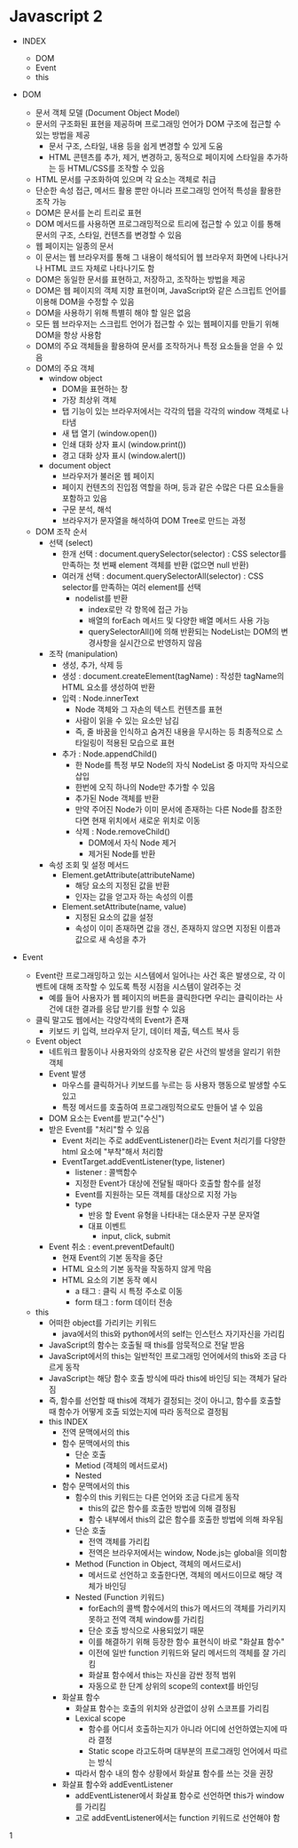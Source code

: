 # Javascript 2

- INDEX
  - DOM
  - Event
  - this


- DOM
  - 문서 객체 모델 (Document Object Model)
  - 문서의 구조화된 표현을 제공하며 프로그래밍 언어가 DOM 구조에 접근할 수 있는 방법을 제공
    - 문서 구조, 스타일, 내용 등을 쉽게 변경할 수 있게 도움
    - HTML 콘텐츠를 추가, 제거, 변경하고, 동적으로 페이지에 스타일을 추가하는 등 HTML/CSS를 조작할 수 있음
  - HTML 문서를 구조화하여 있으며 각 요소는 객체로 취급
  - 단순한 속성 접근, 메서드 활용 뿐만 아니라 프로그래밍 언어적 특성을 활용한 조작 가능
  - DOM은 문서를 논리 트리로 표현
  - DOM 메서드를 사용하면 프로그래밍적으로 트리에 접근할 수 있고 이를 통해 문서의 구조, 스타일, 컨텐츠를 변경할 수 있음
  - 웹 페이지는 일종의 문서
  - 이 문서는 웹 브라우저를 통해 그 내용이 해석되어 웹 브라우저 화면에 나타나거나 HTML 코드 자체로 나타나기도 함
  - DOM은 동일한 문서를 표현하고, 저장하고, 조작하는 방법을 제공
  - DOM은 웹 페이지의 객체 지향 표현이며, JavaScript와 같은 스크립트 언어를 이용해 DOM을 수정할 수 있음
  - DOM을 사용하기 위해 특별히 해야 할 일은 없음
  - 모든 웹 브라우저는 스크립트 언어가 접근할 수 있는 웹페이지를 만들기 위해 DOM을 항상 사용함
  - DOM의 주요 객체들을 활용하여 문서를 조작하거나 특정 요소들을 얻을 수 있음
  - DOM의 주요 객체
    - window object
      - DOM을 표현하는 창
      - 가장 최상위 객체
      - 탭 기능이 있는 브라우저에서는 각각의 탭을 각각의 window 객체로 나타냄
      - 새 탭 열기 (window.open())
      - 인쇄 대화 상자 표시 (window.print())
      - 경고 대화 상자 표시 (window.alert())
    - document object
      - 브라우저가 불러온 웹 페이지
      - 페이지 컨텐츠의 진입점 역할을 하며, <body> 등과 같은 수많은 다른 요소들을 포함하고 있음
      - 구문 분석, 해석
      - 브라우저가 문자열을 해석하여 DOM Tree로 만드는 과정
  - DOM 조작 순서
    - 선택 (select)
      - 한개 선택 : document.querySelector(selector) : CSS selector를 만족하는 첫 번째 element 객체를 반환 (없으면 null 반환)
      - 여러개 선택 : document.querySelectorAll(selector) : CSS selector를 만족하는 여러 element를 선택
        - nodelist를 반환
          - index로만 각 항목에 접근 가능
          - 배열의 forEach 메서드 및 다양한 배열 메서드 사용 가능
          - querySelectorAll()에 의해 반환되는 NodeList는 DOM의 변경사항을 실시간으로 반영하지 않음
    - 조작 (manipulation)
      - 생성, 추가, 삭제 등
      - 생성 : document.createElement(tagName) : 작성한 tagName의 HTML 요소를 생성하여 반환
      - 입력 : Node.innerText
        - Node 객체와 그 자손의 텍스트 컨텐츠를 표현
        - 사람이 읽을 수 있는 요소만 남김
        - 즉, 줄 바꿈을 인식하고 숨겨진 내용을 무시하는 등 최종적으로 스타일링이 적용된 모습으로 표현
      - 추가 : Node.appendChild()
        - 한 Node를 특정 부모 Node의 자식 NodeList 중 마지막 자식으로 삽입
        - 한번에 오직 하나의 Node만 추가할 수 있음
        - 추가된 Node 객체를 반환
        - 만약 주어진 Node가 이미 문서에 존재하는 다른 Node를 참조한다면 현재 위치에서 새로운 위치로 이동
        - 삭제 : Node.removeChild()
          - DOM에서 자식 Node 제거
          - 제거된 Node를 반환
    - 속성 조회 및 설정 메서드
      - Element.getAttribute(attributeName)
        - 해당 요소의 지정된 값을 반환
        - 인자는 값을 얻고자 하는 속성의 이름
      - Element.setAttribute(name, value)
        - 지정된 요소의 값을 설정
        - 속성이 이미 존재하면 값을 갱신, 존재하지 않으면 지정된 이름과 값으로 새 속성을 추가


- Event
  - Event란 프로그래밍하고 있는 시스템에서 일어나는 사건 혹은 발생으로, 각 이벤트에 대해 조작할 수 있도록 특정 시점을 시스템이 알려주는 것
    - 예를 들어 사용자가 웹 페이지의 버튼을 클릭한다면 우리는 클릭이라는 사건에 대한 결과를 응답 받기를 원할 수 있음
  - 클릭 말고도 웹에서는 각양각색의 Event가 존재
    - 키보드 키 입력, 브라우저 닫기, 데이터 제출, 텍스트 복사 등
  - Event object
    - 네트워크 활동이나 사용자와의 상호작용 같은 사건의 발생을 알리기 위한 객체
    - Event 발생
      - 마우스를 클릭하거나 키보드를 누르는 등 사용자 행동으로 발생할 수도 있고
      - 특정 메서드를 호출하여 프로그래밍적으로도 만들어 낼 수 있음
    - DOM 요소는 Event를 받고("수신")
    - 받은 Event를 "처리"할 수 있음
      - Event 처리는 주로 addEventListener()라는 Event 처리기를 다양한 html 요소에 "부착"해서 처리함
      - EventTarget.addEventListener(type, listener)
        - listener : 콜백함수
        - 지정한 Event가 대상에 전달될 때마다 호출할 함수를 설정
        - Event를 지원하는 모든 객체를 대상으로 지정 가능
        - type
          - 반응 할 Event 유형을 나타내는 대소문자 구분 문자열
          - 대표 이벤트
            - input, click, submit
    - Event 취소 : event.preventDefault() 
      - 현재 Event의 기본 동작을 중단
      - HTML 요소의 기본 동작을 작동하지 않게 막음
      - HTML 요소의 기본 동작 예시
        - a 태그 : 클릭 시 특정 주소로 이동
        - form 태그 : form 데이터 전송
  - this
    - 어떠한 object를 가리키는 키워드
      - java에서의 this와 python에서의 self는 인스턴스 자기자신을 가리킴
    - JavaScript의 함수는 호출될 때 this를 암묵적으로 전달 받음
    - JavaScript에서의 this는 일반적인 프로그래밍 언어에서의 this와 조금 다르게 동작
    - JavaScript는 해당 함수 호출 방식에 따라 this에 바인딩 되는 객체가 달라짐
    - 즉, 함수를 선언할 때 this에 객체가 결정되는 것이 아니고, 함수를 호출할 때 함수가 어떻게 호출 되었는지에 따라 동적으로 결정됨
    - this INDEX
      - 전역 문맥에서의 this
      - 함수 문맥에서의 this
        - 단순 호출
        - Metiod (객체의 메서드로서)
        - Nested
      - 함수 문맥에서의 this
        - 함수의 this 키워드는 다른 언어와 조금 다르게 동작
          - this의 값은 함수를 호출한 방법에 의해 결정됨
          - 함수 내부에서 this의 값은 함수를 호출한 방법에 의해 좌우됨
        - 단순 호출
          - 전역 객체를 가리킴
          - 전역은 브라우저에서는 window, Node.js는 global을 의미함
        - Method (Function in Object, 객체의 메서드로서)
          - 메서드로 선언하고 호출한다면, 객체의 메서드이므로 해당 객체가 바인딩
        - Nested (Function 키워드)
          - forEach의 콜백 함수에서의 this가 메서드의 객체를 가리키지 못하고 전역 객체 window를 가리킴
          - 단순 호출 방식으로 사용되었기 때문
          - 이를 해결하기 위해 등장한 함수 표현식이 바로 "화살표 함수"
          - 이전에 일반 function 키워드와 달리 메서드의 객체를 잘 가리킴
          - 화살표 함수에서 this는 자신을 감싼 정적 범위
          - 자동으로 한 단계 상위의 scope의 context를 바인딩
      - 화살표 함수
        - 화살표 함수는 호출의 위치와 상관없이 상위 스코프를 가리킴
        - Lexical scope
          - 함수를 어디서 호출하는지가 아니라 어디에 선언하였는지에 따라 결정
          - Static scope 라고도하며 대부분의 프로그래밍 언어에서 따르는 방식
        - 따라서 함수 내의 함수 상황에서 화살표 함수를 쓰는 것을 권장
      - 화살표 함수와 addEventListener
        - addEventListener에서 화살표 함수로 선언하면 this가 window를 가리킴
        - 고로 addEventListener에서는 function 키워드로 선언해야 함

1